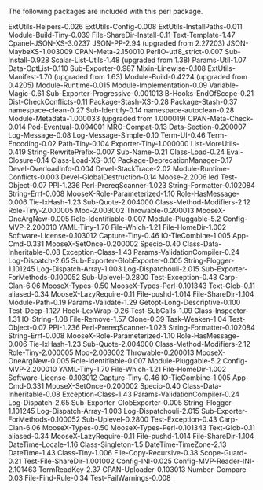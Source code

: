 The following packages are included with this perl package.

ExtUtils-Helpers-0.026
ExtUtils-Config-0.008
ExtUtils-InstallPaths-0.011
Module-Build-Tiny-0.039
File-ShareDir-Install-0.11
Text-Template-1.47
Cpanel-JSON-XS-3.0237
JSON-PP-2.94 (upgraded from 2.27203)
JSON-MaybeXS-1.003009
CPAN-Meta-2.150010
PerlIO-utf8_strict-0.007
Sub-Install-0.928
Scalar-List-Utils-1.48 (upgraded from 1.38)
Params-Util-1.07
Data-OptList-0.110
Sub-Exporter-0.987
Mixin-Linewise-0.108
ExtUtils-Manifest-1.70 (upgraded from 1.63)
Module-Build-0.4224 (upgraded from 0.4205)
Module-Runtime-0.015
Module-Implementation-0.09
Variable-Magic-0.61
Sub-Exporter-Progressive-0.001013
B-Hooks-EndOfScope-0.21
Dist-CheckConflicts-0.11
Package-Stash-XS-0.28
Package-Stash-0.37
namespace-clean-0.27
Sub-Identify-0.14
namespace-autoclean-0.28
Module-Metadata-1.000033 (upgraded from 1.000019)
CPAN-Meta-Check-0.014
Pod-Eventual-0.094001
MRO-Compat-0.13
Data-Section-0.200007
Log-Message-0.08
Log-Message-Simple-0.10
Term-UI-0.46
Term-Encoding-0.02
Path-Tiny-0.104
Exporter-Tiny-1.000000
List-MoreUtils-0.419
String-RewritePrefix-0.007
Sub-Name-0.21
Class-Load-0.24
Eval-Closure-0.14
Class-Load-XS-0.10
Package-DeprecationManager-0.17
Devel-OverloadInfo-0.004
Devel-StackTrace-2.02
Module-Runtime-Conflicts-0.003
Devel-GlobalDestruction-0.14
Moose-2.2006
led Test-Object-0.07
PPI-1.236
Perl-PrereqScanner-1.023
String-Formatter-0.102084
String-Errf-0.008
MooseX-Role-Parameterized-1.10
Role-HasMessage-0.006
Tie-IxHash-1.23
Sub-Quote-2.004000
Class-Method-Modifiers-2.12
Role-Tiny-2.000005
Moo-2.003002
Throwable-0.200013
MooseX-OneArgNew-0.005
Role-Identifiable-0.007
Module-Pluggable-5.2
Config-MVP-2.200010
YAML-Tiny-1.70
File-Which-1.21
File-HomeDir-1.002
Software-License-0.103012
Capture-Tiny-0.46
IO-TieCombine-1.005
App-Cmd-0.331
MooseX-SetOnce-0.200002
Specio-0.40
Class-Data-Inheritable-0.08
Exception-Class-1.43
Params-ValidationCompiler-0.24
Log-Dispatch-2.65
Sub-Exporter-GlobExporter-0.005
String-Flogger-1.101245
Log-Dispatch-Array-1.003
Log-Dispatchouli-2.015
Sub-Exporter-ForMethods-0.100052
Sub-Uplevel-0.2800
Test-Exception-0.43
Carp-Clan-6.06
MooseX-Types-0.50
MooseX-Types-Perl-0.101343
Text-Glob-0.11
aliased-0.34
MooseX-LazyRequire-0.11
File-pushd-1.014
File-ShareDir-1.104
Module-Path-0.19
Params-Validate-1.29
Getopt-Long-Descriptive-0.100
Test-Deep-1.127
Hook-LexWrap-0.26
Test-SubCalls-1.09
Class-Inspector-1.31
IO-String-1.08
File-Remove-1.57
Clone-0.39
Task-Weaken-1.04
Test-Object-0.07
PPI-1.236
Perl-PrereqScanner-1.023
String-Formatter-0.102084
String-Errf-0.008
MooseX-Role-Parameterized-1.10
Role-HasMessage-0.006
Tie-IxHash-1.23
Sub-Quote-2.004000
Class-Method-Modifiers-2.12
Role-Tiny-2.000005
Moo-2.003002
Throwable-0.200013
MooseX-OneArgNew-0.005
Role-Identifiable-0.007
Module-Pluggable-5.2
Config-MVP-2.200010
YAML-Tiny-1.70
File-Which-1.21
File-HomeDir-1.002
Software-License-0.103012
Capture-Tiny-0.46
IO-TieCombine-1.005
App-Cmd-0.331
MooseX-SetOnce-0.200002
Specio-0.40
Class-Data-Inheritable-0.08
Exception-Class-1.43
Params-ValidationCompiler-0.24
Log-Dispatch-2.65
Sub-Exporter-GlobExporter-0.005
String-Flogger-1.101245
Log-Dispatch-Array-1.003
Log-Dispatchouli-2.015
Sub-Exporter-ForMethods-0.100052
Sub-Uplevel-0.2800
Test-Exception-0.43
Carp-Clan-6.06
MooseX-Types-0.50
MooseX-Types-Perl-0.101343
Text-Glob-0.11
aliased-0.34
MooseX-LazyRequire-0.11
File-pushd-1.014
File-ShareDir-1.104
DateTime-Locale-1.16
Class-Singleton-1.5
DateTime-TimeZone-2.13
DateTime-1.43
Class-Tiny-1.006
File-Copy-Recursive-0.38
Scope-Guard-0.21
Test-File-ShareDir-1.001002
Config-INI-0.025
Config-MVP-Reader-INI-2.101463
TermReadKey-2.37
CPAN-Uploader-0.103013
Number-Compare-0.03
File-Find-Rule-0.34
Test-FailWarnings-0.008
